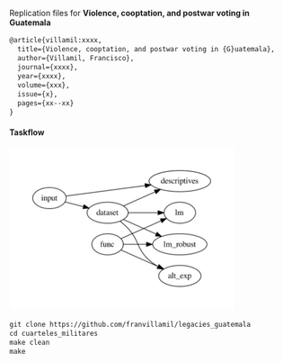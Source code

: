 Replication files for **Violence, cooptation, and postwar voting in Guatemala**


```
@article{villamil:xxxx,
  title={Violence, cooptation, and postwar voting in {G}uatemala},
  author={Villamil, Francisco},
  journal={xxxx},
  year={xxxx},
  volume={xxx},
  issue={x},
  pages={xx--xx}
}
```



#### Taskflow

<img src="taskflow/workflow.jpeg" width="400"/>

```shell
git clone https://github.com/franvillamil/legacies_guatemala
cd cuarteles_militares
make clean
make
```
